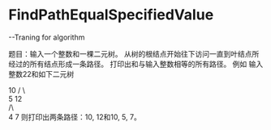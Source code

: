# FindPathEqualSpecifiedValue
--Traning for algorithm

题目：输入一个整数和一棵二元树。
从树的根结点开始往下访问一直到叶结点所经过的所有结点形成一条路径。
打印出和与输入整数相等的所有路径。
例如 输入整数22和如下二元树
 
 10 
 / \  
 5  12  
 /\  
4  7
则打印出两条路径：10, 12和10, 5, 7。
